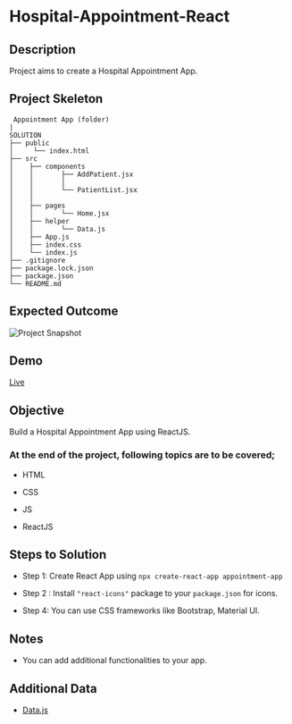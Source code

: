 # Hospital-Appointment-React

## Description

Project aims to create a Hospital Appointment App.


## Project Skeleton

```
 Appointment App (folder)
|        
SOLUTION
├── public
│     └── index.html
├── src
│    ├── components
│    │       ├── AddPatient.jsx
│    │       │
│    │       └── PatientList.jsx
│    │
│    ├── pages
│    │       └── Home.jsx
│    ├── helper
│    │       └── Data.js
│    ├── App.js
│    ├── index.css
│    └── index.js
├── .gitignore
├── package.lock.json
├── package.json
└── README.md
```

## Expected Outcome

![Project Snapshot](./helper/appointment.gif)

## Demo

[Live](https://hospital-appointment-eta.vercel.app/)

## Objective

Build a Hospital Appointment App using ReactJS.

### At the end of the project, following topics are to be covered;

- HTML

- CSS

- JS

- ReactJS


## Steps to Solution

- Step 1: Create React App using `npx create-react-app appointment-app`

- Step 2 : Install `"react-icons"` package to your `package.json` for icons.

- Step 4: You can use CSS frameworks like Bootstrap, Material UI.


## Notes

- You can add additional functionalities to your app.

## Additional Data

  - [Data.js](./helper/data.js)

